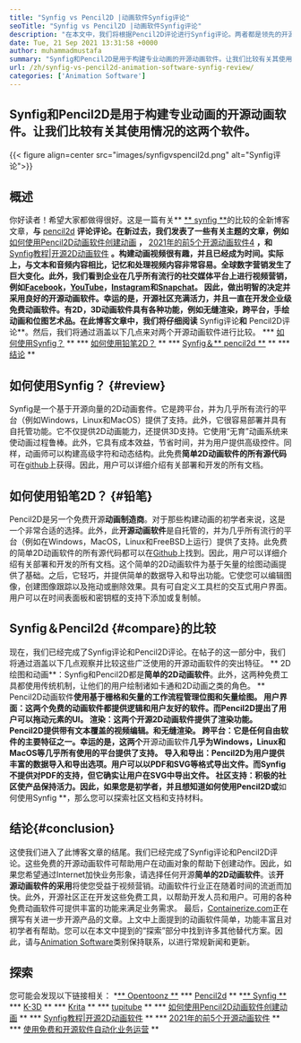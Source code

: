 ```yaml
---
title: "Synfig vs Pencil2D |动画软件Synfig评论" 
seoTitle: "Synfig vs Pencil2D |动画软件Synfig评论" 
description: "在本文中，我们将根据Pencil2D评论进行Synfig评论。两者都是领先的开源动画软件，都是自托管且功能丰富的。" 
date: Tue, 21 Sep 2021 13:31:58 +0000
author: muhammadmustafa
summary: "Synfig和Pencil2D是用于构建专业动画的开源动画软件。让我们比较有关其使用情况的这两个软件。" 
url: /zh/synfig-vs-pencil2d-animation-software-synfig-review/
categories: ['Animation Software']
---
```


## Synfig和Pencil2D是用于构建专业动画的开源动画软件。让我们比较有关其使用情况的这两个软件。

{{< figure align=center src="images/synfigvspencil2d.png" alt="Synfig评论">}}


## 概述
你好读者！希望大家都做得很好。这是一篇有关** [** synfig **][1]的比较的全新博客文章，**与** [pencil2d][2] **评论评论。在新过去，我们发表了一些有关主题的文章，例如** [如何使用Pencil2D动画软件创建动画][3] **，** [2021年的前5个开源动画软件][4][4] **，和** [Synfig教程|开源2D动画软件][5] **。构建动画视频很有趣，并且已经成为时间。实际上，与文本和音频内容相比，记忆和处理视频内容非常容易。全球数字营销发生了巨大变化。此外，我们看到企业在几乎所有流行的社交媒体平台上进行视频营销，例如[Facebook][6]，[YouTube][7]，[Instagram][8]和[Snapchat][9]。
因此，做出明智的决定并采用良好的开源动画软件。幸运的是，开源社区充满活力，并且一直在开发企业级免费动画软件。有2D，3D动画软件具有各种功能，例如无缝渲染，跨平台，手绘动画和位图艺术品。在此博客文章中，我们将仔细阅读** Synfig评论**和** Pencil2D评论**。然后，我们将通过涵盖以下几点来对两个开源动画软件进行比较。
  *** [如何使用Synfig？][10] **
  *** [如何使用铅笔2D？][11] **
  *** [Synfig＆** pencil2d **][12] **
  *** [结论][13] **

## **如何使用Synfig？** {#review}
Synfig是一个基于开源向量的2D动画套件。它是跨平台，并为几乎所有流行的平台（例如Windows，Linux和MacOS）提供了支持。此外，它很容易部署并具有自托管功能。它不仅提供2D动画能力，还提供3D支持。它使用“无育”动画系统来使动画过程鲁棒。此外，它具有成本效益，节省时间，并为用户提供高级控件。同样，动画师可以构建高级字符和动态结构。此免费**简单2D动画软件的所有源代码**可在[github][14]上获得。因此，用户可以详细介绍有关部署和开发的所有文档。

## 如何使用铅笔2D？ {#铅笔}
Pencil2D是另一个免费开源**动画制造商**。对于那些构建动画的初学者来说，这是一个非常合适的选择。此外，此**开源动画软件**是自托管的，并为几乎所有流行的平台（例如在Windows，MacOS，Linux和FreeBSD上运行）提供了支持。此免费的简单2D动画软件的所有源代码都可以在[Github][15]上找到。因此，用户可以详细介绍有关部署和开发的所有文档。这个简单的2D动画软件为基于矢量的绘图动画提供了基础。之后，它轻巧，并提供简单的数据导入和导出功能。它使您可以编辑图像，创建图像跟踪以及拖动或删除效果。具有可自定义工具栏的交互式用户界面。用户可以在时间表面板和密钥框的支持下添加或复制帧。

## Synfig＆Pencil2d {#compare}的比较
现在，我们已经完成了Synfig评论和Pencil2D评论。在帖子的这一部分中，我们将通过涵盖以下几点观察并比较这些广泛使用的开源动画软件的突出特征。
** 2D绘图和动画**：Synfig和Pencil2D都是**简单的2D动画软件**。此外，这两种免费工具都使用传统机制，让他们的用户绘制诸如卡通和2D动画之类的角色。 ** Pencil2D动画软件**使用基于栅格和矢量的工作流程管理位图和矢量绘图。
**用户界面**：这两个免费的动画软件都提供逻辑和用户友好的软件。而Pencil2D提出了用户可以拖动元素的UI。
**渲染**：这两个开源2D动画软件提供了渲染功能。 Pencil2D提供带有文本覆盖的视频编辑。和无缝渲染。
**跨平台**：它是任何自由软件的主要特征之一。幸运的是，这两个**开源动画软件**几乎为Windows，Linux和MacOS等几乎所有使用的平台提供了支持。
**导入和导出**：Pencil2D为用户提供丰富的数据导入和导出选项。用户可以以PDF和SVG等格式导出文件。而Synfig不提供对PDF的支持，但它确实让用户在SVG中导出文件。
**社区支持**：积极的社区使产品保持活力。因此，如果您是初学者，并且想知道如何使用Pencil2D或**如何使用Synfig **，那么您可以探索社区文档和支持材料。

## 结论{#conclusion}
这使我们进入了此博客文章的结尾。我们已经完成了Synfig评论和Pencil2D评论。这些免费的开源动画软件可帮助用户在动画对象的帮助下创建动作。因此，如果您希望通过Internet加快业务形象，请选择任何开源**简单的2D动画软件**。该**开源动画软件的采用**将使您受益于视频营销。动画软件行业正在随着时间的流逝而加快。此外，开源社区正在开发这些免费工具，以帮助开发人员和用户。可用的各种免费动画软件可提供丰富的功能来满足业务需求。
最后，[Containerize.com][16]正在撰写有关进一步开源产品的文章。上文中上面提到的动画软件简单，功能丰富且对初学者有帮助。您可以在本文中提到的“探索”部分中找到许多其他替代方案。因此，请与[Animation Software][17]类别保持联系，以进行常规新闻和更新。

## 探索
您可能会发现以下链接相关：
  *[** Opentoonz **][18]
  *** [Pencil2d][2] **
  *[** Synfig **][1]
  *** [K-3D][19] **
  *** [Krita][20] **
  *** [tupitube][21] **
  *** [如何使用Pencil2D动画软件创建动画][3] **
  *** [Synfig教程|开源2D动画软件][5] **
  *** [2021年的前5个开源动画软件][4] **
  *** [使用免费和开源软件自动化业务运营][22] **

  
[1]: https://products.containerize.com/animation-software/synfig/
[2]: https://products.containerize.com/animation-software/pencil2d/
[3]: https://blog.containerize.com/animation-software/how-to-create-animations-with-pencil2d-animation-software/
[4]: https://blog.containerize.com/animation-software/top-5-open-source-animation-software-in-2021/
[5]: https://blog.containerize.com/animation-software/synfig-tutorial-an-open-source-2d-animation-software/
[6]: https://www.facebook.com/
[7]: https://www.youtube.com/
[8]: http://instagram.com/
[9]: https://www.snapchat.com/
[10]: #review
[11]: #pencil
[12]: #compare
[13]: #Conclusion
[14]: https://github.com/synfig/synfig
[15]: https://github.com/pencil2d/pencil
[16]: https://www.containerize.com/
[17]: https://products.containerize.com/animation-software/
[18]: https://products.containerize.com/animation-software/opentoonz/
[19]: https://products.containerize.com/animation-software/k3d/
[20]: https://products.containerize.com/animation-software/krita/
[21]: https://products.containerize.com/animation-software/tupitube/
[22]: https://blog.containerize.com/blogging/automate-business-operations-using-open-source-software/
